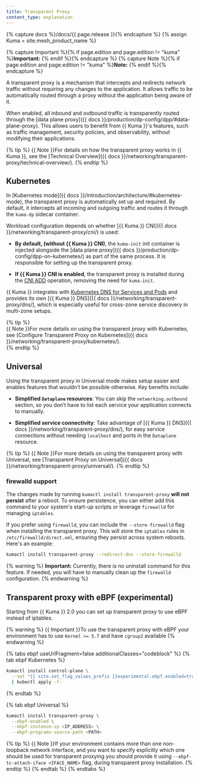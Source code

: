 ```yaml
---
title: Transparent Proxy
content_type: explanation
---
```


{% capture docs %}/docs/{{ page.release }}{% endcapture %}
{% assign Kuma = site.mesh_product_name %}

{% capture Important %}{% if page.edition and page.edition != "kuma" %}**Important:** {% endif %}{% endcapture %}
{% capture Note %}{% if page.edition and page.edition != "kuma" %}**Note:** {% endif %}{% endcapture %}

A transparent proxy is a mechanism that intercepts and redirects network traffic without requiring any changes to the application. It allows traffic to be automatically routed through a proxy without the application being aware of it.

When enabled, all inbound and outbound traffic is transparently routed through the [data plane proxy]({{ docs }}/production/dp-config/dpp/#data-plane-proxy). This allows users to benefit from {{ Kuma }}'s features, such as traffic management, security policies, and observability, without modifying their applications.

{% tip %}
{{ Note }}For details on how the transparent proxy works in {{ Kuma }}, see the [Technical Overview]({{ docs }}/networking/transparent-proxy/technical-overview/).
{% endtip %}

## Kubernetes

In [Kubernetes mode]({{ docs }}/introduction/architecture/#kubernetes-mode), the transparent proxy is automatically set up and required. By default, it intercepts all incoming and outgoing traffic and routes it through the `kuma-dp` sidecar container.

Workload configuration depends on whether [{{ Kuma }} CNI]({{ docs }}/networking/transparent-proxy/cni/) is used:

- **By default, (without {{ Kuma }} CNI)**, the `kuma-init` init container is injected alongside the [data plane proxy]({{ docs }}/production/dp-config/dpp-on-kubernetes/) as part of the same process. It is responsible for setting up the transparent proxy.

- **If {{ Kuma }} CNI is enabled**, the transparent proxy is installed during the [CNI ADD](https://www.cni.dev/docs/spec/#add-add-container-to-network-or-apply-modifications) operation, removing the need for `kuma-init`.

{{ Kuma }} integrates with [Kubernetes DNS for Services and Pods](https://kubernetes.io/docs/concepts/services-networking/dns-pod-service/) and provides its own [{{ Kuma }} DNS]({{ docs }}/networking/transparent-proxy/dns/), which is especially useful for cross-zone service discovery in multi-zone setups.

{% tip %}  
{{ Note }}For more details on using the transparent proxy with Kubernetes, see [Configure Transparent Proxy on Kubernetes]({{ docs }}/networking/transparent-proxy/kubernetes/).  
{% endtip %}

## Universal

Using the transparent proxy in Universal mode makes setup easier and enables features that wouldn’t be possible otherwise. Key benefits include:

- **Simplified `Dataplane` resources**: You can skip the `networking.outbound` section, so you don’t have to list each service your application connects to manually.

- **Simplified service connectivity**: Take advantage of [{{ Kuma }} DNS]({{ docs }}/networking/transparent-proxy/dns/), for easy service connections without needing `localhost` and ports in the `Dataplane` resource.

{% tip %}
{{ Note }}For more details on using the transparent proxy with Universal, see [Transparent Proxy on Universal]({{ docs }}/networking/transparent-proxy/universal/).
{% endtip %}

### firewalld support

The changes made by running `kumactl install transparent-proxy` **will not persist** after a reboot. To ensure persistence, you can either add this command to your system's start-up scripts or leverage `firewalld` for managing `iptables`.

If you prefer using `firewalld`, you can include the `--store-firewalld` flag when installing the transparent proxy. This will store the `iptables` rules in `/etc/firewalld/direct.xml`, ensuring they persist across system reboots. Here's an example:

```sh
kumactl install transparent-proxy --redirect-dns --store-firewalld
```

{% warning %}
**Important:** Currently, there is no uninstall command for this feature. If needed, you will have to manually clean up the `firewalld` configuration.
{% endwarning %}


## Transparent proxy with eBPF (experimental)

Starting from {{ Kuma }} 2.0 you can set up transparent proxy to use eBPF instead of iptables.

{% warning %}
{{ Important }}To use the transparent proxy with eBPF your environment has to use `Kernel >= 5.7` and have `cgroup2` available
{% endwarning %}

{% tabs ebpf useUrlFragment=false additionalClasses="codeblock" %}
{% tab ebpf Kubernetes %}
```sh
kumactl install control-plane \
  --set "{{ site.set_flag_values_prefix }}experimental.ebpf.enabled=true" \
  | kubectl apply -f-
```
{% endtab %}

{% tab ebpf Universal %}
```sh
kumactl install transparent-proxy \
  --ebpf-enabled \
  --ebpf-instance-ip <IP_ADDRESS> \
  --ebpf-programs-source-path <PATH>
```

{% tip %}
{{ Note }}If your environment contains more than one non-loopback network interface, and you want to specify explicitly which one should be used for transparent proxying you should provide it using `--ebpf-tc-attach-iface <IFACE_NAME>` flag, during transparent proxy installation.
{% endtip %}
{% endtab %}
{% endtabs %}
